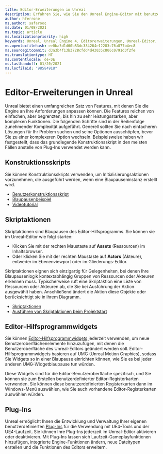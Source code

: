 ```yaml
---
title: Editor-Erweiterungen in Unreal
description: Erfahren Sie, wie Sie den Unreal Engine-Editor mit benutzerdefinierten Skripts, Skriptaktionen und Hilfsprogrammwidgets erweitern.
author: hferrone
ms.author: safarooq
ms.date: 01/08/2021
ms.topic: article
ms.localizationpriority: high
keywords: Unreal, Unreal Engine 4, Editorerweiterungen, Unreal-Editor, UE4, HoloLens, HoloLens 2, Mixed Reality, Entwicklung, Dokumentation, Leitfäden, Features, Mixed Reality-Headset, Windows Mixed Reality-Headset, Virtual Reality-Headset, Portieren, Upgrade
ms.openlocfilehash: ee0ba5d1d60b83dc334204e12283c76a877b4ec8
ms.sourcegitcommit: d3a3b4f13b3728cfdd4d43035c806c0791d3f2fe
ms.translationtype: HT
ms.contentlocale: de-DE
ms.lasthandoff: 01/20/2021
ms.locfileid: "98584918"
---
```

# <a name="editor-extensions-in-unreal"></a>Editor-Erweiterungen in Unreal

Unreal bietet einen umfangreichen Satz von Features, mit denen Sie die Engine an Ihre Anforderungen anpassen können. Die Features reichen von einfachen, aber begrenzten, bis hin zu sehr leistungsstarken, aber komplexen Funktionen. Die folgenden Schritte sind in der Reihenfolge zunehmender Komplexität aufgeführt. Generell sollten Sie nach einfacheren Lösungen für Ihr Problem suchen und seine Optionen ausschöpfen, bevor Sie zu einer komplexeren Option wechseln. Beispielsweise haben wir festgestellt, dass das grundlegende Konstruktionsskript in den meisten Fällen anstelle von Plug-Ins verwendet werden kann. 

<!-- Also, engine modification should be a last resort, as it is not only complex, but integrating changes back into the engine for simple work-around can take a disproportionately long time. -->

## <a name="construction-scripts"></a>Konstruktionsskripts

Sie können Konstruktionsskripts verwenden, um Initialisierungsaktionen vorzunehmen, die ausgeführt werden, wenn eine Blaupauseninstanz erstellt wird.

* [Benutzerkonstruktionsskript](https://docs.unrealengine.com/ProgrammingAndScripting/Blueprints/UserGuide/UserConstructionScript/index.html)
* [Blaupausenbeispiel](https://docs.unrealengine.com/Resources/ContentExamples/Blueprints/1_4/index.html)
* [Videotutorial](https://www.youtube.com/watch?v=z1SD-d9yJmQ&ab_channel=UnrealEngine)

## <a name="scripted-actions"></a>Skriptaktionen

Skriptaktionen sind Blaupausen des Editor-Hilfsprogramms. Sie können sie im Unreal-Editor wie folgt starten:
* Klicken Sie mit der rechten Maustaste auf **Assets** (Ressourcen) im Inhaltsbrowser.
* Oder klicken Sie mit der rechten Maustaste auf **Actors** (Akteure), entweder im Ebenenviewport oder im Gliederungs-Editor.

Skriptaktionen eignen sich einzigartig für Gelegenheiten, bei denen Ihre Blaupausenlogik kontextabhängig Gruppen von Ressourcen oder Akteuren erkennen muss. Typischerweise ruft eine Skriptaktion eine Liste von Ressourcen oder Akteuren ab, die Sie bei Ausführung der Aktion ausgewählt haben. Anschließend ändert die Aktion diese Objekte oder berücksichtigt sie in ihrem Diagramm.

* [Skriptaktionen](https://docs.unrealengine.com/ProductionPipelines/ScriptingAndAutomation/Blueprints/ScriptedActions/index.html)
* [Ausführen von Skriptaktionen beim Projektstart](https://docs.unrealengine.com/ProductionPipelines/ScriptingAndAutomation/Blueprints/StartupObjects/index.html)

## <a name="editor-utility-widgets"></a>Editor-Hilfsprogrammwidgets

Sie können [Editor-Hilfsprogrammwidgets](https://docs.unrealengine.com/InteractiveExperiences/UMG/UserGuide/EditorUtilityWidgets/index.html) jederzeit verwenden, um neue Benutzeroberflächenelemente hinzuzufügen, mit denen die Benutzeroberfläche des Unreal-Editors geändert werden soll. Editor-Hilfsprogrammwidgets basieren auf UMG (Unreal Motion Graphics), sodass Sie Widgets so in einer Blaupause einrichten können, wie Sie es bei jeder anderen UMG-Widgetblaupause tun würden.

Diese Widgets sind für die Editor-Benutzeroberfläche spezifisch, und Sie können sie zum Erstellen benutzerdefinierter Editor-Registerkarten verwenden. Sie können diese benutzerdefinierten Registerkarten dann im Windows-Menü auswählen, wie Sie auch vorhandene Editor-Registerkarten auswählen würden.

## <a name="plugins"></a>Plug-Ins

Unreal ermöglicht Ihnen die Entwicklung und Verwaltung Ihrer eigenen benutzerdefinierten [Plug-Ins](https://docs.unrealengine.com/ProductionPipelines/Plugins/index.html) für die Verwendung mit UE4-Tools und der UE4-Laufzeit. Sie können Ihre Plug-Ins jederzeit im Unreal-Editor aktivieren oder deaktivieren. Mit Plug-Ins lassen sich Laufzeit-Gameplayfunktionen hinzufügen, integrierte Engine-Funktionen ändern, neue Dateitypen erstellen und die Funktionen des Editors erweitern.

<!-- ## Engine modifications -->

